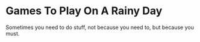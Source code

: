 # Games To Play On A Rainy Day
Sometimes you need to do stuff, not because you need to, but because you must.
